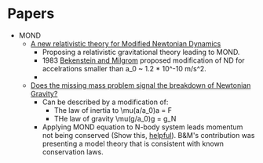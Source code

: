 # Papers
  - MOND
    - [A new relativistic theory for Modified Newtonian Dynamics](https://arxiv.org/abs/2007.00082)
      - Proposing a relativistic gravitational theory leading to MOND.
      - 1983 [Bekenstein and Milgrom](http://articles.adsabs.harvard.edu/cgi-bin/nph-iarticle_query?bibcode=1984ApJ...286....7B&db_key=AST&page_ind=0&data_type=GIF&type=SCREEN_VIEW&classic=YES)
        proposed modification of ND for accelrations smaller than a_0 ~ 1.2 * 10^-10 m/s^2.
      -
    - [Does the missing mass problem signal the breakdown of Newtonian Gravity?](http://articles.adsabs.harvard.edu/cgi-bin/nph-iarticle_query?bibcode=1984ApJ...286....7B&db_key=AST&page_ind=0&data_type=GIF&type=SCREEN_VIEW&classic=YES)
      - Can be described by a modification of:
        - The law of inertia to  \mu(a/a_0)a = F
        - THe law of gravity \mu(g/a_0)g = g_N
      - Applying MOND equation to N-body system leads momentum not being
        conserved (Show this, [helpful](https://en.wikipedia.org/wiki/Gauss%27s_law_for_gravity)). B&M's contribution was presenting a model theory
        that is consistent with known conservation laws.
